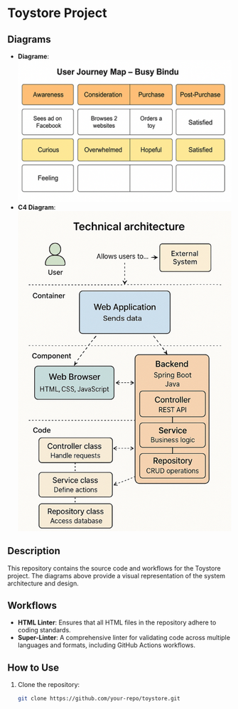 # Toystore Project

## Diagrams

- **Diagrame**: ![Diagrame](Diagrame.png)
- **C4 Diagram**: ![C4 Diagram](C4%20Diagram.png)

## Description

This repository contains the source code and workflows for the Toystore project. The diagrams above provide a visual representation of the system architecture and design.

## Workflows

- **HTML Linter**: Ensures that all HTML files in the repository adhere to coding standards.
- **Super-Linter**: A comprehensive linter for validating code across multiple languages and formats, including GitHub Actions workflows.

## How to Use

1. Clone the repository:
   ```bash
   git clone https://github.com/your-repo/toystore.git
   ```
